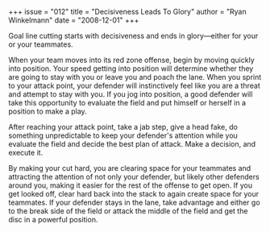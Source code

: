 +++
issue = "012"
title = "Decisiveness Leads To Glory"
author = "Ryan Winkelmann"
date = "2008-12-01"
+++

Goal line cutting starts with decisiveness and ends in glory—either for your
or your teammates.  
  
When your team moves into its red zone offense, begin by moving quickly into
position. Your speed getting into position will determine whether they are
going to stay with you or leave you and poach the lane. When you sprint to
your attack point, your defender will instinctively feel like you are a threat
and attempt to stay with you. If you jog into position, a good defender will
take this opportunity to evaluate the field and put himself or herself in a
position to make a play.  
  
After reaching your attack point, take a jab step, give a head fake, do
something unpredictable to keep your defender's attention while you evaluate
the field and decide the best plan of attack. Make a decision, and execute it.  
  
By making your cut hard, you are clearing space for your teammates and
attracting the attention of not only your defender, but likely other defenders
around you, making it easier for the rest of the offense to get open. If you
get looked off, clear hard back into the stack to again create space for your
teammates. If your defender stays in the lane, take advantage and either go to
the break side of the field or attack the middle of the field and get the disc
in a powerful position.
